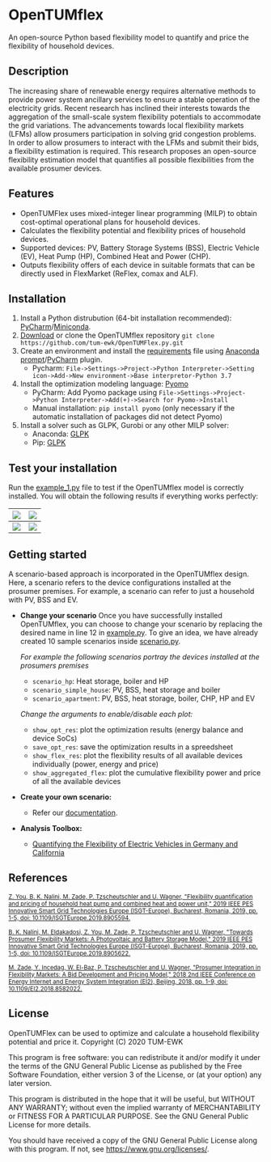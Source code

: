 OpenTUMflex
=======

An open-source Python based flexibility model to quantify and price the flexibility of household devices.


## Description

The increasing share of renewable energy requires alternative methods to provide power system ancillary services to ensure a stable operation of the electricity grids. Recent research has inclined their interests towards the aggregation of the small-scale system flexibility potentials to accommodate the grid variations. The advancements towards local flexibility markets (LFMs) allow prosumers participation in solving grid congestion problems. In order to allow prosumers to interact with the LFMs and submit their bids, a flexibility estimation is required. This research proposes an open-source flexibility estimation model that quantifies all possible flexibilities from the available prosumer devices.


## Features

* OpenTUMFlex uses mixed-integer linear programming (MILP) to obtain cost-optimal operational plans for household devices. 
* Calculates the flexibility potential and flexibility prices of household devices.
* Supported devices: PV, Battery Storage Systems (BSS), Electric Vehicle (EV), Heat Pump (HP), Combined Heat and Power (CHP).
* Outputs flexibility offers of each device in suitable formats that can be directly used in FlexMarket (ReFlex, comax and ALF).


## Installation

1. Install a Python distrubution (64-bit installation recommended): [PyCharm](https://www.jetbrains.com/pycharm/)/[Miniconda](https://docs.conda.io/en/latest/miniconda.html).
2. [Download](https://github.com/tum-ewk/OpenTUMFlex.py/archive/master.zip) or clone the OpenTUMflex repository `git clone https://github.com/tum-ewk/OpenTUMFlex.py.git`
3. Create an environment and install the [requirements](https://github.com/tum-ewk/OpenTUMFlex.py/blob/master/requirements.txt) file using [Anaconda prompt](https://docs.conda.io/projects/conda/en/latest/user-guide/tasks/manage-environments.html)/[PyCharm](https://www.jetbrains.com/help/idea/conda-support-creating-conda-virtual-environment.html) plugin.
    * Pycharm: `File->Settings->Project->Python Interpreter->Setting icon->Add->New environment->Base interpretor-Python 3.7`
4. Install the optimization modeling language: [Pyomo](http://www.pyomo.org/installation)
    * PyCharm: Add Pyomo package using `File->Settings->Project->Python Interpreter->Add(+)->Search for Pyomo->Install`
    * Manual installation: `pip install pyomo` (only necessary if the automatic installation of packages did not detect Pyomo)
5. Install a solver such as GLPK, Gurobi or any other MILP solver: 
	* Anaconda: [GLPK](https://anaconda.org/conda-forge/glpk)
	* Pip: [GLPK](https://pypi.org/project/glpk/)


## Test your installation

Run the [example_1.py](https://github.com/tum-ewk/OpenTUMFlex.py/blob/master/example_1.py) file to test if the OpenTUMflex model is correctly installed. You will obtain the following results if everything works perfectly:

![](https://user-images.githubusercontent.com/42935122/97186850-1b97b500-17a2-11eb-9a86-97674ffad6d0.png)|![](https://user-images.githubusercontent.com/40628466/97216385-09c80900-17c6-11eb-98ac-615b77bbed0b.png)
:-------------------------:|:-------------------------:
![](https://user-images.githubusercontent.com/40628466/97215739-23b51c00-17c5-11eb-8915-19cce5d8f42c.png)|![](https://user-images.githubusercontent.com/40628466/97215750-26b00c80-17c5-11eb-8795-9c3032ef36a8.png)


## Getting started
A scenario-based approach is incorporated in the OpenTUMflex design. Here, a scenario refers to the device configurations installed at the prosumer premises. For example, a scenario can refer to just a household with PV, BSS and EV. 

* **Change your scenario**
   Once you have successfully installed OpenTUMflex, you can choose to change your scenario by replacing the desired name in line 12 in [example.py](https://github.com/tum-ewk/OpenTUMFlex.py/blob/master/example_1.py). To give an idea, we have already created 10 sample scenarios inside [scenario.py](https://github.com/tum-ewk/OpenTUMFlex.py/blob/master/opentumflex/scenarios/scenarios.py). 
   
  *For example the following scenarios portray the devices installed at the prosumers premises*
   * `scenario_hp`: Heat storage, boiler and HP
   * `scenario_simple_house`: PV, BSS, heat storage and boiler
   * `scenario_apartment`: PV, BSS, heat storage, boiler, CHP, HP and EV
  
  *Change the arguments to enable/disable each plot:*
   * `show_opt_res`: plot the optimization results (energy balance and device SoCs)
   * `save_opt_res`: save the optimization results in a spreedsheet 
   * `show_flex_res`: plot the flexibility results of all available devices individually (power, energy and price)
   * `show_aggregated_flex`: plot the cumulative flexibility power and price of all the available devices

* **Create your own scenario:** 
   * Refer our [documentation](https://github.com/tum-ewk/OpenTUMFlex.py/wiki).
   
* **Analysis Toolbox:**
   * [Quantifying the Flexibility of Electric Vehicles in Germany and California](/https://github.com/tum-ewk/OpenTUMFlex.py/blob/master/analysis/README.md)


<!---
## Conflict of Interest: 

The authors declare no conflict of interest. All authors have equally contributed to the development of this software. 
--->

## References

<sub>[Z. You, B. K. Nalini, M. Zade, P. Tzscheutschler and U. Wagner, "Flexibility quantification and pricing of household heat pump and combined heat and power unit," 2019 IEEE PES Innovative Smart Grid Technologies Europe (ISGT-Europe), Bucharest, Romania, 2019, pp. 1-5, doi: 10.1109/ISGTEurope.2019.8905594.](http://dx.doi.org/10.1109/isgteurope.2019.8905594)<sub>

<sub>[B. K. Nalini, M. Eldakadosi, Z. You, M. Zade, P. Tzscheutschler and U. Wagner, "Towards Prosumer Flexibility Markets: A Photovoltaic and Battery Storage Model," 2019 IEEE PES Innovative Smart Grid Technologies Europe (ISGT-Europe), Bucharest, Romania, 2019, pp. 1-5, doi: 10.1109/ISGTEurope.2019.8905622.](http://dx.doi.org/10.1109/isgteurope.2019.8905622)<sub>

<sub>[M. Zade, Y. Incedag, W. El-Baz, P. Tzscheutschler and U. Wagner, "Prosumer Integration in Flexibility Markets: A Bid Development and Pricing Model," 2018 2nd IEEE Conference on Energy Internet and Energy System Integration (EI2), Beijing, 2018, pp. 1-9, doi: 10.1109/EI2.2018.8582022.](http://dx.doi.org/10.1109/EI2.2018.8582022)<sub>


## License

OpenTUMFlex can be used to optimize and calculate a household flexibility potential and price it. 
Copyright (C) 2020 TUM-EWK 

This program is free software: you can redistribute it and/or modify
it under the terms of the GNU General Public License as published by
the Free Software Foundation, either version 3 of the License, or
(at your option) any later version.

This program is distributed in the hope that it will be useful,
but WITHOUT ANY WARRANTY; without even the implied warranty of
MERCHANTABILITY or FITNESS FOR A PARTICULAR PURPOSE.  See the
GNU General Public License for more details.

You should have received a copy of the GNU General Public License
along with this program.  If not, see <https://www.gnu.org/licenses/>.
